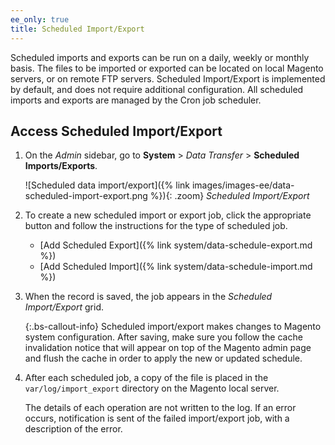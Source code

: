 ```yaml
---
ee_only: true
title: Scheduled Import/Export
---
```


Scheduled imports and exports can be run on a daily, weekly or monthly basis. The files to be imported or exported can be located on local Magento servers, or on remote FTP servers. Scheduled Import/Export is implemented by default, and does not require additional configuration. All scheduled imports and exports are managed by the Cron job scheduler.

## Access Scheduled Import/Export

1. On the _Admin_ sidebar, go to **System** > _Data Transfer_ > **Scheduled Imports/Exports**.

    ![Scheduled data import/export]({% link images/images-ee/data-scheduled-import-export.png %}){: .zoom}
    _Scheduled Import/Export_

1. To create a new scheduled import or export job, click the appropriate button and follow the instructions for the type of scheduled job.

    - [Add Scheduled Export]({% link system/data-schedule-export.md %})
    - [Add Scheduled Import]({% link system/data-schedule-import.md %})

1. When the record is saved, the job appears in the _Scheduled Import/Export_ grid.

   {:.bs-callout-info}
   Scheduled import/export makes changes to Magento system configuration. After saving, make sure you follow the cache invalidation notice that will appear on top of the Magento admin page and flush the cache in order to apply the new or updated schedule.

1. After each scheduled job, a copy of the file is placed in the `var/log/import_export` directory on the Magento local server.

    The details of each operation are not written to the log. If an error occurs, notification is sent of the failed import/export job, with a description of the error.
